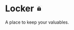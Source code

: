 # Locker ![lock](https://github.com/Coal0/Locker/blob/master/assets/lock.png)
A place to keep your valuables.
